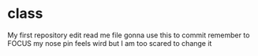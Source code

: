 # class
My first repository
edit read me file 
gonna use this to commit
remember to FOCUS
my nose pin feels wird but I am too scared to change it
